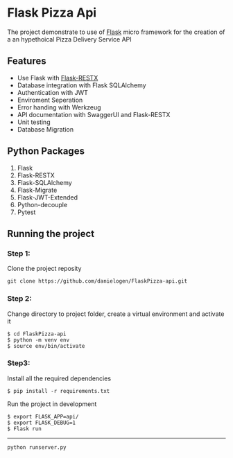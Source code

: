 # Flask Pizza Api

The project demonstrate to use of [Flask]() micro framework for the creation of a an hypethoical Pizza Delivery Service API

## Features
- Use Flask with [Flask-RESTX]()
- Database integration with Flask SQLAlchemy
- Authentication with JWT
- Enviroment Seperation 
- Error handing with Werkzeug
- API documentation with SwaggerUI and Flask-RESTX
- Unit testing 
- Database Migration

## Python Packages
1. Flask
2. Flask-RESTX
3. Flask-SQLAlchemy
4. Flask-Migrate
5. Flask-JWT-Extended
6. Python-decouple
7. Pytest

## Running the project 
### Step 1:
Clone the project reposity
```
git clone https://github.com/danielogen/FlaskPizza-api.git
```
### Step 2:
Change directory to project folder, create a virtual environment and activate it

```
$ cd FlaskPizza-api
$ python -m venv env
$ source env/bin/activate
```

### Step3:
Install all the required dependencies
```
$ pip install -r requirements.txt
```
Run the project in development
```
$ export FLASK_APP=api/
$ export FLASK_DEBUG=1
$ Flask run
```
----
```
python runserver.py
```

